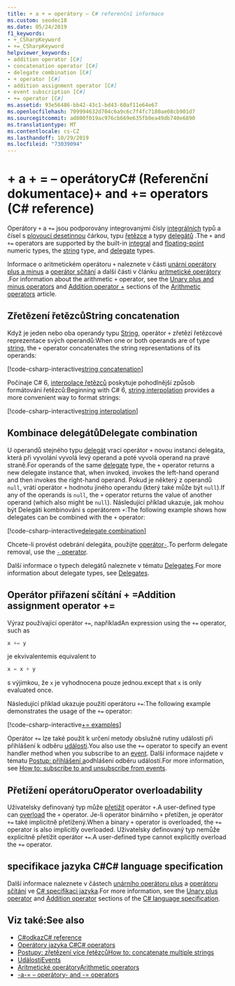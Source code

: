 ```yaml
---
title: + a + = operátory – C# referenční informace
ms.custom: seodec18
ms.date: 05/24/2019
f1_keywords:
- +_CSharpKeyword
- +=_CSharpKeyword
helpviewer_keywords:
- addition operator [C#]
- concatenation operator [C#]
- delegate combination [C#]
- + operator [C#]
- addition assignment operator [C#]
- event subscription [C#]
- += operator [C#]
ms.assetid: 93e56486-bb42-43c1-bd43-60af11e64e67
ms.openlocfilehash: 709994632d704c6a9c6c7f4fc7180ae08cb901d7
ms.sourcegitcommit: ad800f019ac976cb669e635fb0ea49db740e6890
ms.translationtype: MT
ms.contentlocale: cs-CZ
ms.lasthandoff: 10/29/2019
ms.locfileid: "73039094"
---
```

# <a name="-and--operators-c-reference"></a><span data-ttu-id="96a6a-102">+ a + = – operátoryC# (Referenční dokumentace)</span><span class="sxs-lookup"><span data-stu-id="96a6a-102">+ and += operators (C# reference)</span></span>

<span data-ttu-id="96a6a-103">Operátory `+` a `+=` jsou podporovány integrovanými čísly [integrálních](../builtin-types/integral-numeric-types.md) typů a čísel s [plovoucí desetinnou](../builtin-types/floating-point-numeric-types.md) čárkou, typu [řetězce](../builtin-types/reference-types.md#the-string-type) a typy [delegátů](../builtin-types/reference-types.md#the-delegate-type) .</span><span class="sxs-lookup"><span data-stu-id="96a6a-103">The `+` and `+=` operators are supported by the built-in [integral](../builtin-types/integral-numeric-types.md) and [floating-point](../builtin-types/floating-point-numeric-types.md) numeric types, the [string](../builtin-types/reference-types.md#the-string-type) type, and [delegate](../builtin-types/reference-types.md#the-delegate-type) types.</span></span>

<span data-ttu-id="96a6a-104">Informace o aritmetickém operátoru `+` naleznete v části [unární operátory plus a minus](arithmetic-operators.md#unary-plus-and-minus-operators) a [operátor sčítání](arithmetic-operators.md#addition-operator-) a další části v článku [aritmetické operátory](arithmetic-operators.md) .</span><span class="sxs-lookup"><span data-stu-id="96a6a-104">For information about the arithmetic `+` operator, see the [Unary plus and minus operators](arithmetic-operators.md#unary-plus-and-minus-operators) and [Addition operator +](arithmetic-operators.md#addition-operator-) sections of the [Arithmetic operators](arithmetic-operators.md) article.</span></span>

## <a name="string-concatenation"></a><span data-ttu-id="96a6a-105">Zřetězení řetězců</span><span class="sxs-lookup"><span data-stu-id="96a6a-105">String concatenation</span></span>

<span data-ttu-id="96a6a-106">Když je jeden nebo oba operandy typu [String](../builtin-types/reference-types.md#the-string-type), operátor `+` zřetězí řetězcové reprezentace svých operandů:</span><span class="sxs-lookup"><span data-stu-id="96a6a-106">When one or both operands are of type [string](../builtin-types/reference-types.md#the-string-type), the `+` operator concatenates the string representations of its operands:</span></span>

[!code-csharp-interactive[string concatenation](~/samples/csharp/language-reference/operators/AdditionOperator.cs#AddStrings)]

<span data-ttu-id="96a6a-107">Počínaje C# 6, [interpolace řetězců](../tokens/interpolated.md) poskytuje pohodlnější způsob formátování řetězců:</span><span class="sxs-lookup"><span data-stu-id="96a6a-107">Beginning with C# 6, [string interpolation](../tokens/interpolated.md) provides a more convenient way to format strings:</span></span>

[!code-csharp-interactive[string interpolation](~/samples/csharp/language-reference/operators/AdditionOperator.cs#UseStringInterpolation)]

## <a name="delegate-combination"></a><span data-ttu-id="96a6a-108">Kombinace delegátů</span><span class="sxs-lookup"><span data-stu-id="96a6a-108">Delegate combination</span></span>

<span data-ttu-id="96a6a-109">U operandů stejného typu [delegát](../builtin-types/reference-types.md#the-delegate-type) vrací operátor `+` novou instanci delegáta, která při vyvolání vyvolá levý operand a poté vyvolá operand na pravé straně.</span><span class="sxs-lookup"><span data-stu-id="96a6a-109">For operands of the same [delegate](../builtin-types/reference-types.md#the-delegate-type) type, the `+` operator returns a new delegate instance that, when invoked, invokes the left-hand operand and then invokes the right-hand operand.</span></span> <span data-ttu-id="96a6a-110">Pokud je některý z operandů `null`, vrátí operátor `+` hodnotu jiného operandu (který také může být `null`).</span><span class="sxs-lookup"><span data-stu-id="96a6a-110">If any of the operands is `null`, the `+` operator returns the value of another operand (which also might be `null`).</span></span> <span data-ttu-id="96a6a-111">Následující příklad ukazuje, jak mohou být Delegáti kombinováni s operátorem `+`:</span><span class="sxs-lookup"><span data-stu-id="96a6a-111">The following example shows how delegates can be combined with the `+` operator:</span></span>

[!code-csharp-interactive[delegate combination](~/samples/csharp/language-reference/operators/AdditionOperator.cs#AddDelegates)]

<span data-ttu-id="96a6a-112">Chcete-li provést odebrání delegáta, použijte [operátor`-`](subtraction-operator.md#delegate-removal).</span><span class="sxs-lookup"><span data-stu-id="96a6a-112">To perform delegate removal, use the [`-` operator](subtraction-operator.md#delegate-removal).</span></span>

<span data-ttu-id="96a6a-113">Další informace o typech delegátů naleznete v tématu [Delegates](../../programming-guide/delegates/index.md).</span><span class="sxs-lookup"><span data-stu-id="96a6a-113">For more information about delegate types, see [Delegates](../../programming-guide/delegates/index.md).</span></span>

## <a name="addition-assignment-operator-"></a><span data-ttu-id="96a6a-114">Operátor přiřazení sčítání + =</span><span class="sxs-lookup"><span data-stu-id="96a6a-114">Addition assignment operator +=</span></span>

<span data-ttu-id="96a6a-115">Výraz používající operátor `+=`, například</span><span class="sxs-lookup"><span data-stu-id="96a6a-115">An expression using the `+=` operator, such as</span></span>

```csharp
x += y
```

<span data-ttu-id="96a6a-116">je ekvivalentem</span><span class="sxs-lookup"><span data-stu-id="96a6a-116">is equivalent to</span></span>

```csharp
x = x + y
```

<span data-ttu-id="96a6a-117">s výjimkou, že `x` je vyhodnocena pouze jednou.</span><span class="sxs-lookup"><span data-stu-id="96a6a-117">except that `x` is only evaluated once.</span></span>

<span data-ttu-id="96a6a-118">Následující příklad ukazuje použití operátoru `+=`:</span><span class="sxs-lookup"><span data-stu-id="96a6a-118">The following example demonstrates the usage of the `+=` operator:</span></span>

[!code-csharp-interactive[+= examples](~/samples/csharp/language-reference/operators/AdditionOperator.cs#AddAndAssign)]

<span data-ttu-id="96a6a-119">Operátor `+=` lze také použít k určení metody obslužné rutiny události při přihlášení k odběru [události](../keywords/event.md).</span><span class="sxs-lookup"><span data-stu-id="96a6a-119">You also use the `+=` operator to specify an event handler method when you subscribe to an [event](../keywords/event.md).</span></span> <span data-ttu-id="96a6a-120">Další informace najdete v tématu [Postup: přihlášení a](../../programming-guide/events/how-to-subscribe-to-and-unsubscribe-from-events.md)odhlášení odběru událostí.</span><span class="sxs-lookup"><span data-stu-id="96a6a-120">For more information, see [How to: subscribe to and unsubscribe from events](../../programming-guide/events/how-to-subscribe-to-and-unsubscribe-from-events.md).</span></span>

## <a name="operator-overloadability"></a><span data-ttu-id="96a6a-121">Přetížení operátoru</span><span class="sxs-lookup"><span data-stu-id="96a6a-121">Operator overloadability</span></span>

<span data-ttu-id="96a6a-122">Uživatelsky definovaný typ může [přetížit](operator-overloading.md) operátor `+`.</span><span class="sxs-lookup"><span data-stu-id="96a6a-122">A user-defined type can [overload](operator-overloading.md) the `+` operator.</span></span> <span data-ttu-id="96a6a-123">Je-li operátor binárního `+` přetížen, je operátor `+=` také implicitně přetížený.</span><span class="sxs-lookup"><span data-stu-id="96a6a-123">When a binary `+` operator is overloaded, the `+=` operator is also implicitly overloaded.</span></span> <span data-ttu-id="96a6a-124">Uživatelsky definovaný typ nemůže explicitně přetížit operátor `+=`.</span><span class="sxs-lookup"><span data-stu-id="96a6a-124">A user-defined type cannot explicitly overload the `+=` operator.</span></span>

## <a name="c-language-specification"></a><span data-ttu-id="96a6a-125">specifikace jazyka C#</span><span class="sxs-lookup"><span data-stu-id="96a6a-125">C# language specification</span></span>

<span data-ttu-id="96a6a-126">Další informace naleznete v částech [unárního operátoru plus](~/_csharplang/spec/expressions.md#unary-plus-operator) a [operátoru sčítání](~/_csharplang/spec/expressions.md#addition-operator) ve [ C# specifikaci jazyka](~/_csharplang/spec/introduction.md).</span><span class="sxs-lookup"><span data-stu-id="96a6a-126">For more information, see the [Unary plus operator](~/_csharplang/spec/expressions.md#unary-plus-operator) and [Addition operator](~/_csharplang/spec/expressions.md#addition-operator) sections of the [C# language specification](~/_csharplang/spec/introduction.md).</span></span>

## <a name="see-also"></a><span data-ttu-id="96a6a-127">Viz také:</span><span class="sxs-lookup"><span data-stu-id="96a6a-127">See also</span></span>

- [<span data-ttu-id="96a6a-128">C#odkaz</span><span class="sxs-lookup"><span data-stu-id="96a6a-128">C# reference</span></span>](../index.md)
- [<span data-ttu-id="96a6a-129">Operátory jazyka C#</span><span class="sxs-lookup"><span data-stu-id="96a6a-129">C# operators</span></span>](index.md)
- [<span data-ttu-id="96a6a-130">Postupy: zřetězení více řetězců</span><span class="sxs-lookup"><span data-stu-id="96a6a-130">How to: concatenate multiple strings</span></span>](../../how-to/concatenate-multiple-strings.md)
- [<span data-ttu-id="96a6a-131">Události</span><span class="sxs-lookup"><span data-stu-id="96a6a-131">Events</span></span>](../../programming-guide/events/index.md)
- [<span data-ttu-id="96a6a-132">Aritmetické operátory</span><span class="sxs-lookup"><span data-stu-id="96a6a-132">Arithmetic operators</span></span>](arithmetic-operators.md)
- [<span data-ttu-id="96a6a-133">-a-= – operátory</span><span class="sxs-lookup"><span data-stu-id="96a6a-133">- and -= operators</span></span>](subtraction-operator.md)
